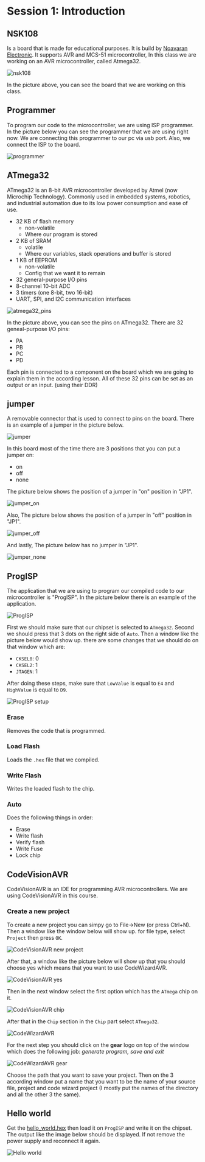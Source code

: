 # Session 1: Introduction

## NSK108

Is a board that is made for educational purposes.
It is build by [Noavaran Electronic](http://www.ne-ir.com/).
It supports AVR and MCS-51 microcontroller,
In this class we are working on an AVR microcontroller,
called Atmega32.

![nsk108](figures/nsk108.jpg)

In the picture above, you can see the board that we are
working on this class.

## Programmer

To program our code to the microcontroller, we are
using ISP programmer. In the picture below you can
see the programmer that we are using right now.
We are connecting this programmer to our pc via usb
port.
Also, we connect the ISP to the board.

![programmer](figures/programmer.jpg)

## ATmega32

ATmega32 is an 8-bit AVR microcontroller developed
by Atmel (now Microchip Technology).
Commonly used in embedded systems, robotics,
and industrial automation due to its low power
consumption and ease of use.

* 32 KB of flash memory
    * non-volatile
    * Where our program is stored
* 2 KB of SRAM
    * volatile
    * Where our variables, stack operations and buffer is stored
* 1 KB of EEPROM
    * non-volatile
    * Config that we want it to remain
* 32 general-purpose I/O pins
* 8-channel 10-bit ADC
* 3 timers (one 8-bit, two 16-bit)
* UART, SPI, and I2C communication interfaces

![atmega32_pins](figures/atmega32_pins.png)

In the picture above, you can see the pins on
ATmega32.
There are 32 geneal-purpose I/O pins:

* PA
* PB
* PC
* PD

Each pin is connected to a component on the board
which we are going to explain them in the according
lesson.
All of these 32 pins can be set as an output or an input.
(using their DDR)

## jumper

A removable connector that is used to connect to pins
on the board. There is an example of a jumper in the picture
below.

![jumper](figures/jumper.jpg)

In this board most of the time there are 3 positions that
you can put a jumper on:

* on
* off
* none

The picture below shows the position of
a jumper in "on" position in "JP1".

![jumper_on](figures/jumper_on.jpg)

Also, The picture below shows the position of
a jumper in "off" position in "JP1".

![jumper_off](figures/jumper_off.jpg)

And lastly, The picture below has no jumper in "JP1".

![jumper_none](figures/jumper_none.jpg)

## ProgISP

The application that we are using to program our compiled
code to our microcontroller is "ProgISP". In the picture
below there is an example of the application.

![ProgISP](figures/progisp.jpg)

First we should make sure that our chipset is selected
to `ATmega32`. Second we should press that 3 dots on the
right side of `Auto`. Then a window like the picture below
would show up. there are some changes that we should do
on that window which are:

* `CKSEL0`: 0
* `CKSEL2`: 1
* `JTAGEN`: 1

After doing these steps, make sure that `LowValue` is
equal to `E4` and `HighValue` is equal to `D9`.

![ProgISP setup](figures/progisp_setup.jpg)

### Erase

Removes the code that is programmed.

### Load Flash

Loads the `.hex` file that we compiled.

### Write Flash

Writes the loaded flash to the chip.

### Auto

Does the following things in order:
* Erase
* Write flash
* Verify flash
* Write Fuse
* Lock chip

## CodeVisionAVR

CodeVisionAVR is an IDE for programming AVR microcontrollers.
We are using CodeVisionAVR in this course.

### Create a new project

To create a new project you can simpy go to File->New 
(or press Ctrl+N).
Then a window like the window below will show up.
for file type, select `Project` then press `OK`.

![CodeVisionAVR new project](figures/codevision_new_project.jpg)

After that, a window like the picture below will show
up that you should choose yes which means that you want
to use CodeWizardAVR.

![CodeVisionAVR yes](figures/codevision_codewizard_yes.jpg)

Then in the next window select the first option which
has the `ATmega` chip on it.

![CodeVisionAVR chip](figures/codevision_codewizard_wich_chip.jpg)

After that in the `Chip` section in the `Chip` part
select `ATmega32`.

![CodeWizardAVR](figures/codevision_codewizard.jpg)

For the next step you should click on the **gear** logo
on top of the window which does the following job: 
*generate program, save and exit*

![CodeWizardAVR gear](figures/codevision_codewizard_gear.jpg)

Choose the path that you want to save your project.
Then on the 3 according window put a name that you 
want to be the name of your source file, project and
code wizard project (I mostly put the names of the directory
and all the other 3 the same).

## Hello world

Get the [hello_world.hex](../hex_example/hello_world.hex) then
load it on `ProgISP` and write it on the chipset.
The output like the image below should be displayed.
If not remove the power supply and reconnect it again.

![Hello world](figures/hello_world.jpg)